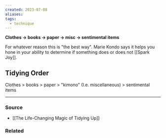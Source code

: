 ```yaml
---
created: 2023-07-08
aliases: 
tags:
  - technique
---
```

**Clothes → books → paper → misc → sentimental items**

For whatever reason this is "the best way". Marie Kondo says it helps you hone in your ability to determine if something does or does not [[Spark Joy]].

## Tidying Order

Clothes > books > paper > "kimono" (I.e. miscellaneous) > sentimental items

---

### Source
- [[The Life-Changing Magic of Tidying Up]]

### Related
